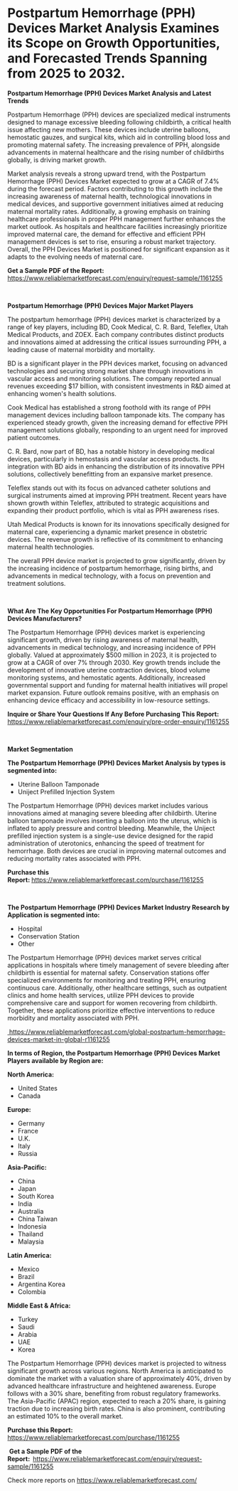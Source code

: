 <p><h1>Postpartum Hemorrhage (PPH) Devices Market Analysis Examines its Scope on Growth Opportunities, and Forecasted Trends Spanning from 2025 to 2032.</h1></p><p><strong>Postpartum Hemorrhage (PPH) Devices Market Analysis and Latest Trends</strong></p>
<p><p>Postpartum Hemorrhage (PPH) devices are specialized medical instruments designed to manage excessive bleeding following childbirth, a critical health issue affecting new mothers. These devices include uterine balloons, hemostatic gauzes, and surgical kits, which aid in controlling blood loss and promoting maternal safety. The increasing prevalence of PPH, alongside advancements in maternal healthcare and the rising number of childbirths globally, is driving market growth.</p><p>Market analysis reveals a strong upward trend, with the Postpartum Hemorrhage (PPH) Devices Market expected to grow at a CAGR of 7.4% during the forecast period. Factors contributing to this growth include the increasing awareness of maternal health, technological innovations in medical devices, and supportive government initiatives aimed at reducing maternal mortality rates. Additionally, a growing emphasis on training healthcare professionals in proper PPH management further enhances the market outlook. As hospitals and healthcare facilities increasingly prioritize improved maternal care, the demand for effective and efficient PPH management devices is set to rise, ensuring a robust market trajectory. Overall, the PPH Devices Market is positioned for significant expansion as it adapts to the evolving needs of maternal care.</p></p>
<p><strong>Get a Sample PDF of the Report:&nbsp;</strong> <a href="https://www.reliablemarketforecast.com/enquiry/request-sample/1161255?utm_campaign=2293&utm_medium=2&utm_source=Github&utm_content=ia&utm_term=04032025&utm_id=postpartum-hemorrhage-pph-devices">https://www.reliablemarketforecast.com/enquiry/request-sample/1161255</a></p>
<p>&nbsp;</p>
<p><strong>Postpartum Hemorrhage (PPH) Devices Major Market Players</strong></p>
<p><p>The postpartum hemorrhage (PPH) devices market is characterized by a range of key players, including BD, Cook Medical, C. R. Bard, Teleflex, Utah Medical Products, and ZOEX. Each company contributes distinct products and innovations aimed at addressing the critical issues surrounding PPH, a leading cause of maternal morbidity and mortality.</p><p>BD is a significant player in the PPH devices market, focusing on advanced technologies and securing strong market share through innovations in vascular access and monitoring solutions. The company reported annual revenues exceeding $17 billion, with consistent investments in R&D aimed at enhancing women's health solutions.</p><p>Cook Medical has established a strong foothold with its range of PPH management devices including balloon tamponade kits. The company has experienced steady growth, given the increasing demand for effective PPH management solutions globally, responding to an urgent need for improved patient outcomes.</p><p>C. R. Bard, now part of BD, has a notable history in developing medical devices, particularly in hemostasis and vascular access products. Its integration with BD aids in enhancing the distribution of its innovative PPH solutions, collectively benefitting from an expansive market presence.</p><p>Teleflex stands out with its focus on advanced catheter solutions and surgical instruments aimed at improving PPH treatment. Recent years have shown growth within Teleflex, attributed to strategic acquisitions and expanding their product portfolio, which is vital as PPH awareness rises.</p><p>Utah Medical Products is known for its innovations specifically designed for maternal care, experiencing a dynamic market presence in obstetric devices. The revenue growth is reflective of its commitment to enhancing maternal health technologies.</p><p>The overall PPH device market is projected to grow significantly, driven by the increasing incidence of postpartum hemorrhage, rising births, and advancements in medical technology, with a focus on prevention and treatment solutions.</p></p>
<p>&nbsp;</p>
<p><strong>What Are The Key Opportunities For Postpartum Hemorrhage (PPH) Devices Manufacturers?</strong></p>
<p><p>The Postpartum Hemorrhage (PPH) devices market is experiencing significant growth, driven by rising awareness of maternal health, advancements in medical technology, and increasing incidence of PPH globally. Valued at approximately $500 million in 2023, it is projected to grow at a CAGR of over 7% through 2030. Key growth trends include the development of innovative uterine contraction devices, blood volume monitoring systems, and hemostatic agents. Additionally, increased governmental support and funding for maternal health initiatives will propel market expansion. Future outlook remains positive, with an emphasis on enhancing device efficacy and accessibility in low-resource settings.</p></p>
<p><strong>Inquire or Share Your Questions If Any Before Purchasing This Report:</strong> <a href="https://www.reliablemarketforecast.com/enquiry/pre-order-enquiry/1161255?utm_campaign=2293&utm_medium=2&utm_source=Github&utm_content=ia&utm_term=04032025&utm_id=postpartum-hemorrhage-pph-devices">https://www.reliablemarketforecast.com/enquiry/pre-order-enquiry/1161255</a></p>
<p>&nbsp;</p>
<p><strong>Market Segmentation</strong></p>
<p><strong>The Postpartum Hemorrhage (PPH) Devices Market Analysis by types is segmented into:</strong></p>
<p><ul><li>Uterine Balloon Tamponade</li><li>Uniject Prefilled Injection System</li></ul></p>
<p><p>The Postpartum Hemorrhage (PPH) devices market includes various innovations aimed at managing severe bleeding after childbirth. Uterine balloon tamponade involves inserting a balloon into the uterus, which is inflated to apply pressure and control bleeding. Meanwhile, the Uniject prefilled injection system is a single-use device designed for the rapid administration of uterotonics, enhancing the speed of treatment for hemorrhage. Both devices are crucial in improving maternal outcomes and reducing mortality rates associated with PPH.</p></p>
<p><strong>Purchase this Report:&nbsp;</strong><a href="https://www.reliablemarketforecast.com/purchase/1161255?utm_campaign=2293&utm_medium=2&utm_source=Github&utm_content=ia&utm_term=04032025&utm_id=postpartum-hemorrhage-pph-devices">https://www.reliablemarketforecast.com/purchase/1161255</a></p>
<p>&nbsp;</p>
<p><strong>The Postpartum Hemorrhage (PPH) Devices Market Industry Research by Application is segmented into:</strong></p>
<p><ul><li>Hospital</li><li>Conservation Station</li><li>Other</li></ul></p>
<p><p>The Postpartum Hemorrhage (PPH) devices market serves critical applications in hospitals where timely management of severe bleeding after childbirth is essential for maternal safety. Conservation stations offer specialized environments for monitoring and treating PPH, ensuring continuous care. Additionally, other healthcare settings, such as outpatient clinics and home health services, utilize PPH devices to provide comprehensive care and support for women recovering from childbirth. Together, these applications prioritize effective interventions to reduce morbidity and mortality associated with PPH.</p></p>
<p><a href="https://www.reliablemarketforecast.com/global-postpartum-hemorrhage-devices-market-in-global-r1161255?utm_campaign=2293&utm_medium=2&utm_source=Github&utm_content=ia&utm_term=04032025&utm_id=postpartum-hemorrhage-pph-devices">&nbsp;https://www.reliablemarketforecast.com/global-postpartum-hemorrhage-devices-market-in-global-r1161255</a></p>
<p><strong>In terms of Region, the Postpartum Hemorrhage (PPH) Devices Market Players available by Region are:</strong></p>
<p>
    <p> <strong> North America: </strong>
        <ul>
            <li>United States</li>
            <li>Canada</li>
        </ul>
        </p> 
    <p> <strong> Europe: </strong>
        <ul>
            <li>Germany</li>
            <li>France</li>
            <li>U.K.</li>
            <li>Italy</li>
            <li>Russia</li>
        </ul>
        </p> 
    <p> <strong> Asia-Pacific: </strong>
        <ul>
            <li>China</li>
            <li>Japan</li>
            <li>South Korea</li>
            <li>India</li>
            <li>Australia</li>
            <li>China Taiwan</li>
            <li>Indonesia</li>
            <li>Thailand</li>
            <li>Malaysia</li>
        </ul>
        </p> 
    <p> <strong> Latin America: </strong>
        <ul>
            <li>Mexico</li>
            <li>Brazil</li>
            <li>Argentina Korea</li>
            <li>Colombia</li>
        </ul>
        </p> 
    <p> <strong> Middle East & Africa: </strong>
        <ul>
            <li>Turkey</li>
            <li>Saudi</li>
            <li>Arabia</li>
            <li>UAE</li>
            <li>Korea</li>
        </ul>
    </p>
    </p>
<p><p>The Postpartum Hemorrhage (PPH) devices market is projected to witness significant growth across various regions. North America is anticipated to dominate the market with a valuation share of approximately 40%, driven by advanced healthcare infrastructure and heightened awareness. Europe follows with a 30% share, benefiting from robust regulatory frameworks. The Asia-Pacific (APAC) region, expected to reach a 20% share, is gaining traction due to increasing birth rates. China is also prominent, contributing an estimated 10% to the overall market.</p></p>
<p><strong>Purchase this Report: </strong><a href="https://www.reliablemarketforecast.com/purchase/1161255?utm_campaign=2293&utm_medium=2&utm_source=Github&utm_content=ia&utm_term=04032025&utm_id=postpartum-hemorrhage-pph-devices">https://www.reliablemarketforecast.com/purchase/1161255</a></p>
<p>&nbsp;<strong>Get a Sample PDF of the Report:&nbsp;&nbsp;</strong><a href="https://www.reliablemarketforecast.com/enquiry/request-sample/1161255?utm_campaign=2293&utm_medium=2&utm_source=Github&utm_content=ia&utm_term=04032025&utm_id=postpartum-hemorrhage-pph-devices">https://www.reliablemarketforecast.com/enquiry/request-sample/1161255</a></p>
<p><strong></strong></p>
<p>Check more reports on <a href="https://www.reliablemarketforecast.com/?utm_campaign=2293&utm_medium=2&utm_source=Github&utm_content=ia&utm_term=04032025&utm_id=postpartum-hemorrhage-pph-devices">https://www.reliablemarketforecast.com/</a></p>